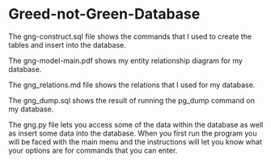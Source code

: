 # Greed-not-Green-Database

The gng-construct.sql file shows the commands that I used to create the tables and insert into the database.

The gng-model-main.pdf shows my entity relationship diagram for my database.

The gng_relations.md file shows the relations that I used for my database.

The gng_dump.sql shows the result of running the pg_dump command on my database.

The gng.py file lets you access some of the data within the database as well as insert some data into the database. When you first run the program you will be faced with the main menu and the instructions will let you know what your options are for commands that you can enter.

